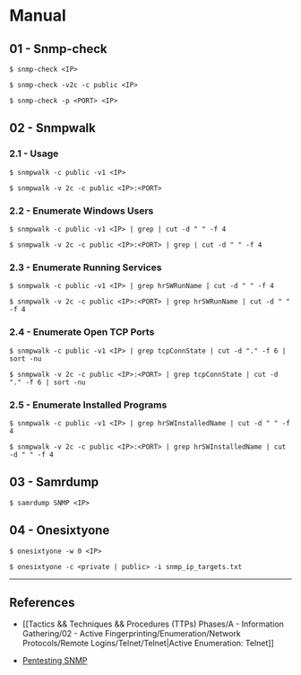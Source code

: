 # Manual

## 01 - Snmp-check

`$ snmp-check <IP>`

`$ snmp-check -v2c -c public <IP>`

`$ snmp-check -p <PORT> <IP>`

## 02 - Snmpwalk

### 2.1 - Usage

`$ snmpwalk -c public -v1 <IP>`

`$ snmpwalk -v 2c -c public <IP>:<PORT>`

### 2.2 - Enumerate Windows Users

```
$ snmpwalk -c public -v1 <IP> | grep | cut -d " " -f 4

$ snmpwalk -v 2c -c public <IP>:<PORT> | grep | cut -d " " -f 4
```

### 2.3 - Enumerate Running Services

```
$ snmpwalk -c public -v1 <IP> | grep hrSWRunName | cut -d " " -f 4

$ snmpwalk -v 2c -c public <IP>:<PORT> | grep hrSWRunName | cut -d " " -f 4
```

### 2.4 - Enumerate Open TCP Ports

```
$ snmpwalk -c public -v1 <IP> | grep tcpConnState | cut -d "." -f 6 | sort -nu

$ snmpwalk -v 2c -c public <IP>:<PORT> | grep tcpConnState | cut -d "." -f 6 | sort -nu
```

### 2.5 - Enumerate Installed Programs

```
$ snmpwalk -c public -v1 <IP> | grep hrSWInstalledName | cut -d " " -f 4

$ snmpwalk -v 2c -c public <IP>:<PORT> | grep hrSWInstalledName | cut -d " " -f 4
```

## 03 - Samrdump

`$ samrdump SNMP <IP>`

## 04 - Onesixtyone

`$ onesixtyone -w 0 <IP>`

`$ onesixtyone -c <private | public> -i snmp_ip_targets.txt`

---
## References

- [[Tactics && Techniques && Procedures (TTPs) Phases/A - Information Gathering/02 - Active Fingerprinting/Enumeration/Network Protocols/Remote Logins/Telnet/Telnet|Active Enumeration: Telnet]]

- [Pentesting SNMP](https://book.hacktricks.xyz/pentesting/pentesting-snmp)